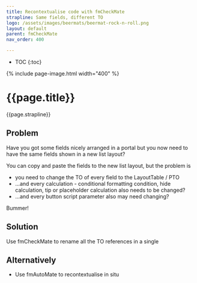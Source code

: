 ```yaml
---
title: Recontextualise code with fmCheckMate
strapline: Same fields, different TO
logo: /assets/images/beermats/beermat-rock-n-roll.png
layout: default
parent: fmCheckMate
nav_order: 400

---
```

- TOC
{:toc}

{% include page-image.html width="400" %}

# {{page.title}}

{{page.strapline}}

## Problem

Have you got some fields nicely arranged in a portal but you now need to have the same fields shown in a new list layout?

You can copy and paste the fields to the new list layout, but the problem is

- you need to change the TO of every field to the LayoutTable / PTO
- …and every calculation - conditional formatting condition, hide calculation, tip or placeholder calculation also needs to be changed?
- …and every button script parameter also may need changing?

Bummer!

## Solution

Use fmCheckMate to rename all the TO references in a single



## Alternatively

- Use fmAutoMate to recontextualise in situ

